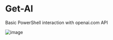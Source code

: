 # Get-AI
Basic PowerShell interaction with openai.com API

![image](https://user-images.githubusercontent.com/121982191/210658718-be2bbd06-abe1-4deb-a4da-9ddd306665fb.png)
